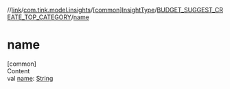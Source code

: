 //[link](../../../index.md)/[com.tink.model.insights](../../index.md)/[[common]InsightType](../index.md)/[BUDGET_SUGGEST_CREATE_TOP_CATEGORY](index.md)/[name](name.md)



# name  
[common]  
Content  
val [name](name.md): [String](https://kotlinlang.org/api/latest/jvm/stdlib/kotlin/-string/index.html)  



